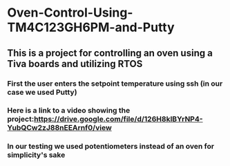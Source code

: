 # Oven-Control-Using-TM4C123GH6PM-and-Putty

## This is a project for controlling an oven using a Tiva boards and utilizing RTOS

### First the user enters the setpoint temperature using ssh (in our case we used Putty)

### Here is a link to a video showing the project:https://drive.google.com/file/d/126H8klBYrNP4-YubQCw2zJ88nEEArnf0/view

### In our testing we used potentiometers instead of an oven for simplicity's sake
